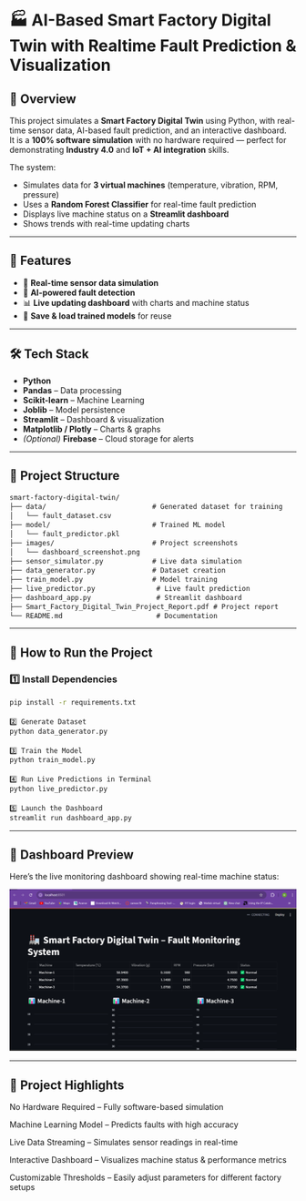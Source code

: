 # 🏭 AI-Based Smart Factory Digital Twin with Realtime Fault Prediction & Visualization

## 📌 Overview
This project simulates a **Smart Factory Digital Twin** using Python, with real-time sensor data, AI-based fault prediction, and an interactive dashboard.  
It is a **100% software simulation** with no hardware required — perfect for demonstrating **Industry 4.0** and **IoT + AI integration** skills.

The system:
- Simulates data for **3 virtual machines** (temperature, vibration, RPM, pressure)
- Uses a **Random Forest Classifier** for real-time fault prediction
- Displays live machine status on a **Streamlit dashboard**
- Shows trends with real-time updating charts


---

## 🎯 Features
- 🔄 **Real-time sensor data simulation**
- 🧠 **AI-powered fault detection**
- 📊 **Live updating dashboard** with charts and machine status
- 💾 **Save & load trained models** for reuse

---

## 🛠 Tech Stack
- **Python**
- **Pandas** – Data processing
- **Scikit-learn** – Machine Learning
- **Joblib** – Model persistence
- **Streamlit** – Dashboard & visualization
- **Matplotlib / Plotly** – Charts & graphs
- *(Optional)* **Firebase** – Cloud storage for alerts

---

## 📂 Project Structure
```text
smart-factory-digital-twin/
├── data/                          # Generated dataset for training
│   └── fault_dataset.csv
├── model/                         # Trained ML model
│   └── fault_predictor.pkl
├── images/                        # Project screenshots
│   └── dashboard_screenshot.png
├── sensor_simulator.py            # Live data simulation
├── data_generator.py              # Dataset creation
├── train_model.py                 # Model training
├── live_predictor.py               # Live fault prediction
├── dashboard_app.py                # Streamlit dashboard
├── Smart_Factory_Digital_Twin_Project_Report.pdf # Project report
└── README.md                       # Documentation
```
---

## 🚀 How to Run the Project

### 1️⃣ Install Dependencies
```bash
pip install -r requirements.txt

2️⃣ Generate Dataset
python data_generator.py

3️⃣ Train the Model
python train_model.py

4️⃣ Run Live Predictions in Terminal
python live_predictor.py

5️⃣ Launch the Dashboard
streamlit run dashboard_app.py
```
---

## 📸 Dashboard Preview
Here’s the live monitoring dashboard showing real-time machine status:

![Dashboard Preview](images/dashboard_screenshot.png)

---

## 📝 Project Highlights
No Hardware Required – Fully software-based simulation

Machine Learning Model – Predicts faults with high accuracy

Live Data Streaming – Simulates sensor readings in real-time

Interactive Dashboard – Visualizes machine status & performance metrics

Customizable Thresholds – Easily adjust parameters for different factory setups

